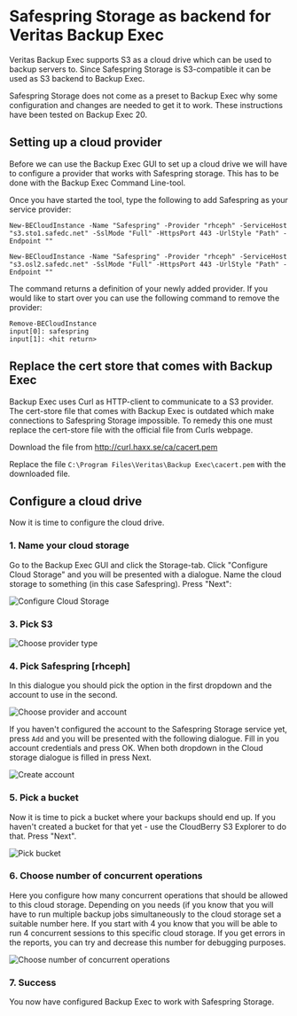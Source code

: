 # Safespring Storage as backend for Veritas Backup Exec

Veritas Backup Exec supports S3 as a cloud drive which can be used to
backup servers to. Since Safespring Storage is S3-compatible it can be
used as S3 backend to Backup Exec.

Safespring Storage does not come as a preset to Backup Exec why some
configuration and changes are needed to get it to work. These instructions
have been tested on Backup Exec 20.

## Setting up a cloud provider

Before we can use the Backup Exec GUI to set up a cloud drive we will have to
configure a provider that works with Safespring storage. This has to be done
with the Backup Exec Command Line-tool.

Once you have started the tool,  type the following to add Safespring as your service provider:

``` tab="Swedish account"
New-BECloudInstance -Name "Safespring" -Provider "rhceph" -ServiceHost "s3.sto1.safedc.net" -SslMode "Full" -HttpsPort 443 -UrlStyle "Path" -Endpoint ""
```

``` tab="Norwegian account"
New-BECloudInstance -Name "Safespring" -Provider "rhceph" -ServiceHost "s3.osl2.safedc.net" -SslMode "Full" -HttpsPort 443 -UrlStyle "Path" -Endpoint ""
```

The command returns a definition of your newly added provider. If you would like
to start over you can use the following command to remove the provider:

```code
Remove-BECloudInstance
input[0]: safespring
input[1]: <hit return>
```

## Replace the cert store that comes with Backup Exec
Backup Exec uses Curl as HTTP-client to communicate to a S3 provider. The
cert-store file that comes with Backup Exec is outdated which make connections
to Safespring Storage impossible. To remedy this one must replace the cert-store
file with the official file from Curls webpage.

Download the file from http://curl.haxx.se/ca/cacert.pem

Replace the file `C:\Program Files\Veritas\Backup Exec\cacert.pem` with the downloaded file.

## Configure a cloud drive
Now it is time to configure the cloud drive.

### 1. Name your cloud storage

Go to the Backup Exec GUI and click the Storage-tab. Click "Configure Cloud Storage" and you will be presented
with a dialogue. Name the cloud storage to something (in this case Safespring). Press "Next":

![Configure Cloud Storage](../images/create-cloud-storage-01.png)

### 3. Pick S3

![Choose provider type](../images/create-cloud-storage-02.png)

### 4. Pick Safespring [rhceph]
In this dialogue you should pick the  option in the first dropdown and the account to use in the second.

![Choose provider and account](../images/create-cloud-storage-03.png)

If you haven't configured the account to the Safespring Storage service yet, press `Add` and you will be presented with the following dialogue. Fill in you account credentials and press OK. When both dropdown in the Cloud storage dialogue is filled in press Next.

![Create account](../images/create-cloud-storage-04.png)


### 5. Pick a bucket

Now it is time to pick a bucket where your backups should end up. If you haven't created a bucket for that yet - use the CloudBerry S3 Explorer to do that. Press "Next".

![Pick bucket](../images/create-cloud-storage-05.png)

### 6. Choose number of concurrent operations
Here you configure how many concurrent operations that should be allowed to this cloud storage. Depending on you needs (if you know that you will have to run multiple backup jobs simultaneously to the cloud storage set a suitable number here. If you start with 4 you know that you will be able to run 4 concurrent sessions to this specific cloud storage. If you get errors in the reports, you can try and decrease this number for debugging purposes.

![Choose number of concurrent operations](../images/create-cloud-storage-06.png)

### 7. Success
You now have configured Backup Exec to work with Safespring Storage.
